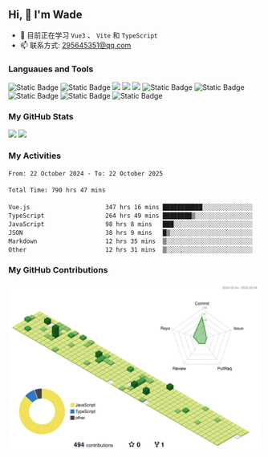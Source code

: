 ## Hi, 👋 I'm Wade

- 🌱 目前正在学习 `Vue3` 、 `Vite` 和 `TypeScript`
- 📫 联系方式: 295645351@qq.com

### Languaues and Tools

<span > 
  <img alt="Static Badge" src="https://img.shields.io/badge/Vue-%2342b883?style=flat-square&logo=Vue&logoColor=%23fff"> 
  <img alt="Static Badge" src="https://img.shields.io/badge/TypeScript-%230072b3?style=flat-square&logo=TypeScript&logoColor=%23fff"> 
  <img src="https://img.shields.io/badge/-JavaScript-F7DF1E?style=flat-square&logo=javascript&logoColor=white" /> 
  <img src="https://img.shields.io/badge/-HTML5-E34F26?style=flat-square&logo=html5&logoColor=white" /> 
  <img src="https://img.shields.io/badge/-CSS3-1572B6?style=flat-square&logo=css3" /> 
  <img alt="Static Badge" src="https://img.shields.io/badge/Webpack-%230072b3?style=flat-square&logo=webpack&logoColor=%23fff"> 
  <img alt="Static Badge" src="https://img.shields.io/badge/Vite-%239a60fe?style=flat-square&logo=vite&logoColor=%23fff"> 
  <img alt="Static Badge" src="https://img.shields.io/badge/Sass-%23c66394?style=flat-square&logo=Sass&logoColor=%23fff"> 
  <img alt="Static Badge" src="https://img.shields.io/badge/Visual_Studio_Code-007ACC?style=flat-square&logo=Visual-Studio-Code&logoColor=white"> 
  <img alt="Static Badge" src="https://img.shields.io/badge/Git-F05032?style=flat-square&logo=Git&logoColor=white">  
</span>


### My GitHub Stats

<div align="left">
  <img src="https://github-readme-stats.vercel.app/api?username=Cwd295645351&show_icons=true" /> 
  <img src="https://github-readme-stats.vercel.app/api/top-langs/?username=Cwd295645351&layout=compact&langs_count=6&text_color=000&icon_color=fff&theme=graywhite" />
</div>

### My Activities

<!--START_SECTION:waka-->

```txt
From: 22 October 2024 - To: 22 October 2025

Total Time: 790 hrs 47 mins

Vue.js                     347 hrs 16 mins ███████████░░░░░░░░░░░░░░   43.91 %
TypeScript                 264 hrs 49 mins ████████▒░░░░░░░░░░░░░░░░   33.49 %
JavaScript                 98 hrs 8 mins   ███░░░░░░░░░░░░░░░░░░░░░░   12.41 %
JSON                       38 hrs 9 mins   █▒░░░░░░░░░░░░░░░░░░░░░░░   04.83 %
Markdown                   12 hrs 35 mins  ▒░░░░░░░░░░░░░░░░░░░░░░░░   01.59 %
Other                      12 hrs 31 mins  ▒░░░░░░░░░░░░░░░░░░░░░░░░   01.58 %
```

<!--END_SECTION:waka-->

### My GitHub Contributions

![](./profile-3d-contrib/profile-green-animate.svg)

